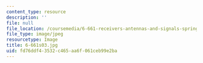 ```yaml
---
content_type: resource
description: ''
file: null
file_location: /coursemedia/6-661-receivers-antennas-and-signals-spring-2003/fd76ddf43532c465aa6f061ceb99e2ba_6-661s03.jpg
file_type: image/jpeg
resourcetype: Image
title: 6-661s03.jpg
uid: fd76ddf4-3532-c465-aa6f-061ceb99e2ba
---
```

